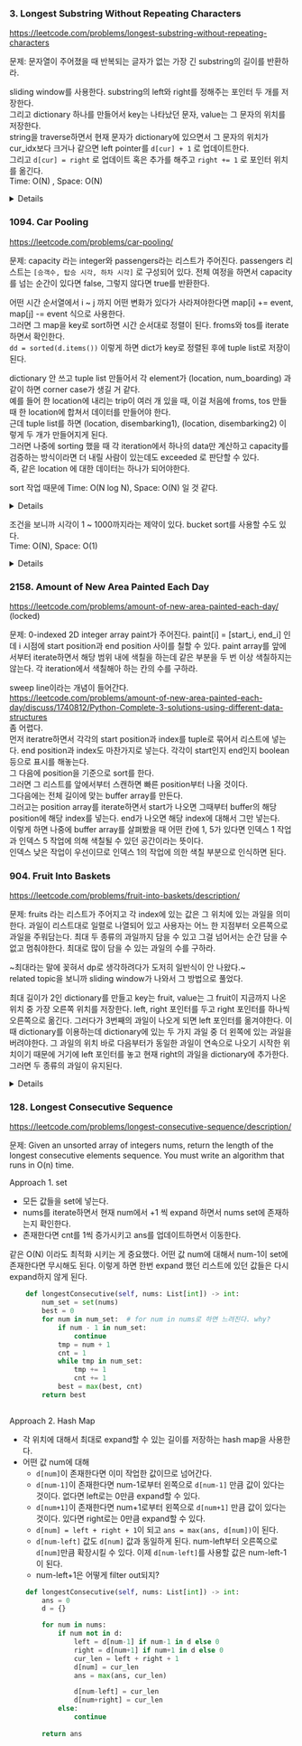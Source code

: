 ### 3. Longest Substring Without Repeating Characters

https://leetcode.com/problems/longest-substring-without-repeating-characters

문제: 문자열이 주어졌을 때 반복되는 글자가 없는 가장 긴 substring의 길이를 반환하라.

sliding window를 사용한다. substring의 left와 right를 정해주는 포인터 두 개를 저장한다.   
그리고 dictionary 하나를 만들어서 key는 나타났던 문자, value는 그 문자의 위치를 저장한다.   
string을 traverse하면서 현재 문자가 dictionary에 있으면서 그 문자의 위치가 cur_idx보다 크거나 같으면 left pointer를 `d[cur] + 1` 로 업데이트한다.   
그리고 `d[cur] = right` 로 업데이트 혹은 추가를 해주고 `right += 1` 로 포인터 위치를 옮긴다.    
Time: O(N) , Space: O(N)

<details>

```python
def lengthOfLongestSubstring(self, s: str) -> int:
    l = 0
    char_to_idx = {}
    ans = 0
    for r in range(len(s)):
        cur = s[r]
        if cur in char_to_idx:
            l = max(char_to_idx[cur] + 1, l)  # 이 부분 조심
        char_to_idx[cur] = r
        ans = max(ans, r - l + 1)
    return ans
```

</details>



### 1094. Car Pooling

https://leetcode.com/problems/car-pooling/

문제: capacity 라는 integer와 passengers라는 리스트가 주어진다. passengers 리스트는 `[승객수, 탑승 시각, 하차 시각]` 로 구성되어 있다. 전체 여정을 하면서 capacity를 넘는 순간이 있다면 false, 그렇지 않다면 true를 반환한다.

어떤 시간 순서열에서 i ~ j 까지 어떤 변화가 있다가 사라져야한다면 map[i] += event, map[j] -= event 식으로 사용한다.   
그러면 그 map을 key로 sort하면 시간 순서대로 정렬이 된다. froms와 tos를 iterate하면서 확인한다.   
`dd = sorted(d.items())` 이렇게 하면 dict가 key로 정렬된 후에 tuple list로 저장이 된다.   

dictionary 안 쓰고 tuple list 만들어서 각 element가 (location, num_boarding) 과 같이 하면 corner case가 생길 거 같다.   
예를 들어 한 location에 내리는 trip이 여러 개 있을 때, 이걸 처음에 froms, tos 만들 때 한 location에 합쳐서 데이터를 만들어야 한다.   
근데 tuple list를 하면 (location, disembarking1), (location, disembarking2) 이렇게 두 개가 만들어지게 된다.   
그러면 나중에 sorting 했을 때 각 iteration에서 하나의 data만 계산하고 capacity를 검증하는 방식이라면 더 내릴 사람이 있는데도 exceeded 로 판단할 수 있다.   
즉, 같은 location 에 대한 데이터는 하나가 되어야한다.

sort 작업 때문에 Time: O(N log N), Space: O(N) 일 것 같다.

<details>

```python
def carPooling(self, trips: List[List[int]], capacity: int) -> bool:

    boardings, disembarkings = defaultdict(int), defaultdict(int)

    for _num, _from, _to in trips:
        boardings[_from] += _num
        disembarkings[_to] += _num
    
    boardings = sorted(boardings.items())
    disembarkings = sorted(disembarkings.items())

    b_idx, d_idx, sum_passengers = 0, 0, 0
    while b_idx < len(boardings):
        cur_b_loc, cur_b_num = boardings[b_idx]
        cur_d_loc, cur_d_num = disembarkings[d_idx]
        
        if cur_b_loc <= cur_d_loc:
            sum_passengers += cur_b_num
            b_idx += 1
        if cur_b_loc >= cur_d_loc:
            sum_passengers -= cur_d_num
            d_idx += 1
        
        if sum_passengers > capacity:
            return False
    
    return True
```

</details>


조건을 보니까 시각이 1 ~ 1000까지라는 제약이 있다. bucket sort를 사용할 수도 있다.    
Time: O(N), Space: O(1)

<details>

```python
boardings = [0] * 1001
disembarkings = [0] * 1001
for _num, _from, _to in trips:
    boardings[_from] += _num
    disembarkings[_to] += _num

sum_passengers = 0
for i in range(1001):
    sum_passengers += (boardings[i] - disembarkings[i])
    if sum_passengers > capacity:
        return False
return True
```

흠 근데 시간이 더 안 빨라지네.

</details>


### 2158. Amount of New Area Painted Each Day

https://leetcode.com/problems/amount-of-new-area-painted-each-day/  (locked)

문제: 0-indexed 2D integer array paint가 주어진다. paint[i] = [start_i, end_i] 인데 i 시점에 start position과 end position 사이를 칠할 수 있다. paint array를 앞에서부터 iterate하면서 해당 범위 내에 색칠을 하는데 같은 부분을 두 번 이상 색칠하지는 않는다. 각 iteration에서 색칠해아 하는 칸의 수를 구하라.

sweep line이라는 개념이 들어간다.   
https://leetcode.com/problems/amount-of-new-area-painted-each-day/discuss/1740812/Python-Complete-3-solutions-using-different-data-structures   
좀 어렵다.   
먼저 iteratre하면서 각각의 start position과 index를 tuple로 묶어서 리스트에 넣는다. end position과 index도 마찬가지로 넣는다. 각각이 start인지 end인지 boolean 등으로 표시를 해놓는다.    
그 다음에 position을 기준으로 sort를 한다.   
그러면 그 리스트를 앞에서부터 스캔하면 빠른 position부터 나올 것이다.   
그다음에는 전체 길이에 맞는 buffer array를 만든다.   
그러고는 position array를 iterate하면서 start가 나오면 그때부터 buffer의 해당 position에 해당 index를 넣는다. end가 나오면 해당 index에 대해서 그만 넣는다.   
이렇게 하면 나중에 buffer array를 살펴봤을 때 어떤 칸에 1, 5가 있다면 인덱스 1 작업과 인덱스 5 작업에 의해 색칠될 수 있던 공간이라는 뜻이다.   
인덱스 낮은 작업이 우선이므로 인덱스 1의 작업에 의한 색칠 부분으로 인식하면 된다.   




### 904. Fruit Into Baskets

https://leetcode.com/problems/fruit-into-baskets/description/

문제: fruits 라는 리스트가 주어지고 각 index에 있는 값은 그 위치에 있는 과일을 의미한다. 과일이 리스트대로 일렬로 나열되어 있고 사용자는 어느 한 지점부터 오른쪽으로 과일을 주워담는다. 최대 두 종류의 과일까지 담을 수 있고 그걸 넘어서는 순간 담을 수 없고 멈춰야한다. 최대로 많이 담을 수 있는 과일의 수를 구하라.

~최대라는 말에 꽂혀서 dp로 생각하려다가 도저히 일반식이 안 나왔다.~   
related topic을 보니까 sliding window가 나와서 그 방법으로 풀었다.   

최대 길이가 2인 dictionary를 만들고 key는 fruit, value는 그 fruit이 지금까지 나온 위치 중 가장 오른쪽 위치를 저장한다. left, right 포인터를 두고 right 포인터를 하나씩 오른쪽으로 옮긴다. 그러다가 3번째의 과일이 나오게 되면 left 포인터를 옮겨야한다. 이 때 dictionary를 이용하는데 dictionary에 있는 두 가지 과일 중 더 왼쪽에 있는 과일을 버려야한다. 그 과일의 위치 바로 다음부터가 동일한 과일이 연속으로 나오기 시작한 위치이기 때문에 거기에 left 포인터를 놓고 현재 right의 과일을 dictionary에 추가한다. 그러면 두 종류의 과일이 유지된다.

<details>
  
```python
def totalFruit(self, fruits: List[int]) -> int:
    n = len(fruits)
    d = {}  # key: fruit, value: rightmost index of the fruit
    res = 0

    left = right = 0  # fruits[left:right+1] 까지를 대상으로 한다. right is the current pointer

    while right < n:
        cur = fruits[right]
        if cur not in d and len(d) >= 2:
            # Move left pointer to the position where the only very previous fruit started to appear before the current fruit
            fruit_to_drop = min(d, key=d.get)  # 깔끔하네. 나는 items()로 펼친 다음에 if 두 개 써서 구했는데.
            left = d[fruit_to_drop] + 1  # This is the position where the other fruit starts to appear consecutively
            del d[fruit_to_drop]
        d[cur] = right
        res = max(res, right - left + 1)
        right += 1

    return res
```

</details>






### 128. Longest Consecutive Sequence

https://leetcode.com/problems/longest-consecutive-sequence/description/

문제: Given an unsorted array of integers nums, return the length of the longest consecutive elements sequence.
 You must write an algorithm that runs in O(n) time.


Approach 1. set

- 모든 값들을 set에 넣는다.
- nums를 iterate하면서 현재 num에서 +1 씩 expand 하면서 nums set에 존재하는지 확인한다.
- 존재한다면 cnt를 1씩 증가시키고 ans를 업데이트하면서 이동한다.

같은 O(N) 이라도 최적화 시키는 게 중요했다. 어떤 값 num에 대해서 num-1이 set에 존재한다면 무시해도 된다. 이렇게 하면 한번 expand 했던 리스트에 있던 값들은 다시 expand하지 않게 된다.



```py
    def longestConsecutive(self, nums: List[int]) -> int:
        num_set = set(nums)
        best = 0
        for num in num_set:  # for num in nums로 하면 느려진다. why?
            if num - 1 in num_set:
                continue
            tmp = num + 1
            cnt = 1
            while tmp in num_set:
                tmp += 1
                cnt += 1
            best = max(best, cnt)
        return best
        
```


Approach 2. Hash Map

- 각 위치에 대해서 최대로 expand할 수 있는 길이를 저장하는 hash map을 사용한다.   
- 어떤 값 num에 대해 
   - `d[num]`이 존재한다면 이미 작업한 값이므로 넘어간다.
   - `d[num-1]`이  존재한다면 num-1로부터 왼쪽으로 `d[num-1]` 만큼 값이 있다는 것이다. 없다면 left로는 0만큼 expand할 수 있다.
   - `d[num+1]`이  존재한다면 num+1로부터 왼쪽으로 `d[num+1]` 만큼 값이 있다는 것이다. 있다면 right로는 0만큼 expand할 수 있다.
   - `d[num] = left + right + 1`이 되고 `ans = max(ans, d[num])`이 된다.
   - `d[num-left]` 값도 `d[num]` 값과 동일하게 된다. num-left부터 오른쪽으로 `d[num]`만큼 확장시킬 수 있다.
    이제 `d[num-left]`를 사용할 값은 num-left-1이 된다. 
   - num-left+1은 어떻게 filter out되지?

```py
    def longestConsecutive(self, nums: List[int]) -> int:
        ans = 0
        d = {}

        for num in nums:
            if num not in d:
                left = d[num-1] if num-1 in d else 0
                right = d[num+1] if num+1 in d else 0
                cur_len = left + right + 1
                d[num] = cur_len
                ans = max(ans, cur_len)

                d[num-left] = cur_len
                d[num+right] = cur_len
            else:
                continue
        
        return ans

```
